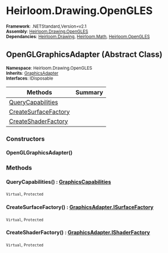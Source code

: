 # Heirloom.Drawing.OpenGLES

<small>**Framework**: .NETStandard,Version=v2.1</small>  
<small>**Assembly**: [Heirloom.Drawing.OpenGLES](../Heirloom.Drawing.OpenGLES/Heirloom.Drawing.OpenGLES.md)</small>  
<small>**Dependancies**: [Heirloom.Drawing](../Heirloom.Drawing/Heirloom.Drawing.md), [Heirloom.Math](../Heirloom.Math/Heirloom.Math.md), [Heirloom.OpenGLES](../Heirloom.OpenGLES/Heirloom.OpenGLES.md)</small>  

## OpenGLGraphicsAdapter (Abstract Class)
<small>**Namespace**: Heirloom.Drawing.OpenGLES</small>  
<small>**Inherits**: [GraphicsAdapter](../Heirloom.Drawing/Heirloom.Drawing.GraphicsAdapter.md)</small>  
<small>**Interfaces**: IDisposable</small>  

| Methods                              | Summary |
|--------------------------------------|---------|
| [QueryCapabilities](#QUE5759C575)    |         |
| [CreateSurfaceFactory](#CRE8B7043E6) |         |
| [CreateShaderFactory](#CRE4D2ACE82)  |         |

### Constructors

#### OpenGLGraphicsAdapter()

### Methods

#### <a name="QUE5759C575"></a>QueryCapabilities() : [GraphicsCapabilities](../Heirloom.Drawing/Heirloom.Drawing.GraphicsCapabilities.md)
<small>`Virtual`, `Protected`</small>

#### <a name="CRE8B7043E6"></a>CreateSurfaceFactory() : [GraphicsAdapter.ISurfaceFactory](../Heirloom.Drawing/Heirloom.Drawing.GraphicsAdapter.ISurfaceFactory.md)
<small>`Virtual`, `Protected`</small>

#### <a name="CRE4D2ACE82"></a>CreateShaderFactory() : [GraphicsAdapter.IShaderFactory](../Heirloom.Drawing/Heirloom.Drawing.GraphicsAdapter.IShaderFactory.md)
<small>`Virtual`, `Protected`</small>

